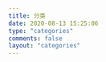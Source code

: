 ```yaml
---
title: 分类
date: 2020-08-13 15:25:06
type: "categories"
comments: false
layout: "categories"
---
```

